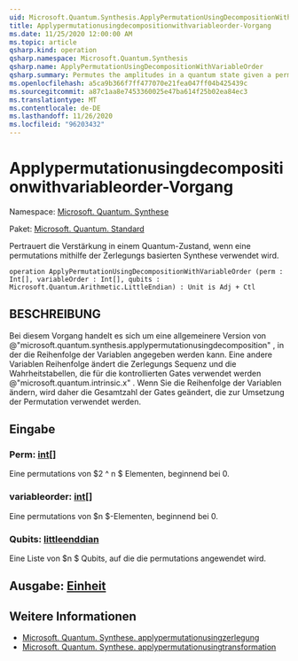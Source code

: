 ```yaml
---
uid: Microsoft.Quantum.Synthesis.ApplyPermutationUsingDecompositionWithVariableOrder
title: Applypermutationusingdecompositionwithvariableorder-Vorgang
ms.date: 11/25/2020 12:00:00 AM
ms.topic: article
qsharp.kind: operation
qsharp.namespace: Microsoft.Quantum.Synthesis
qsharp.name: ApplyPermutationUsingDecompositionWithVariableOrder
qsharp.summary: Permutes the amplitudes in a quantum state given a permutation using decomposition-based synthesis.
ms.openlocfilehash: a5ca9b366f7ff477070e21fea047ff04b425439c
ms.sourcegitcommit: a87c1aa8e7453360025e47ba614f25b02ea84ec3
ms.translationtype: MT
ms.contentlocale: de-DE
ms.lasthandoff: 11/26/2020
ms.locfileid: "96203432"
---
```

# <a name="applypermutationusingdecompositionwithvariableorder-operation"></a>Applypermutationusingdecompositionwithvariableorder-Vorgang

Namespace: [Microsoft. Quantum. Synthese](xref:Microsoft.Quantum.Synthesis)

Paket: [Microsoft. Quantum. Standard](https://nuget.org/packages/Microsoft.Quantum.Standard)


Pertrauert die Verstärkung in einem Quantum-Zustand, wenn eine permutations mithilfe der Zerlegungs basierten Synthese verwendet wird.

```qsharp
operation ApplyPermutationUsingDecompositionWithVariableOrder (perm : Int[], variableOrder : Int[], qubits : Microsoft.Quantum.Arithmetic.LittleEndian) : Unit is Adj + Ctl
```


## <a name="description"></a>BESCHREIBUNG

Bei diesem Vorgang handelt es sich um eine allgemeinere Version von @"microsoft.quantum.synthesis.applypermutationusingdecomposition" , in der die Reihenfolge der Variablen angegeben werden kann. Eine andere Variablen Reihenfolge ändert die Zerlegungs Sequenz und die Wahrheitstabellen, die für die kontrollierten Gates verwendet werden @"microsoft.quantum.intrinsic.x" .  Wenn Sie die Reihenfolge der Variablen ändern, wird daher die Gesamtzahl der Gates geändert, die zur Umsetzung der Permutation verwendet werden.

## <a name="input"></a>Eingabe

### <a name="perm--int"></a>Perm: [int](xref:microsoft.quantum.lang-ref.int)[]

Eine permutations von $2 ^ n $ Elementen, beginnend bei 0.


### <a name="variableorder--int"></a>variableorder: [int](xref:microsoft.quantum.lang-ref.int)[]

Eine permutations von $n $-Elementen, beginnend bei 0.


### <a name="qubits--littleendian"></a>Qubits: [littleenddian](xref:Microsoft.Quantum.Arithmetic.LittleEndian)

Eine Liste von $n $ Qubits, auf die die permutations angewendet wird.



## <a name="output--unit"></a>Ausgabe: [Einheit](xref:microsoft.quantum.lang-ref.unit)



## <a name="see-also"></a>Weitere Informationen

- [Microsoft. Quantum. Synthese. applypermutationusingzerlegung](xref:Microsoft.Quantum.Synthesis.ApplyPermutationUsingDecomposition)
- [Microsoft. Quantum. Synthese. applypermutationusingtransformation](xref:Microsoft.Quantum.Synthesis.ApplyPermutationUsingTransformation)